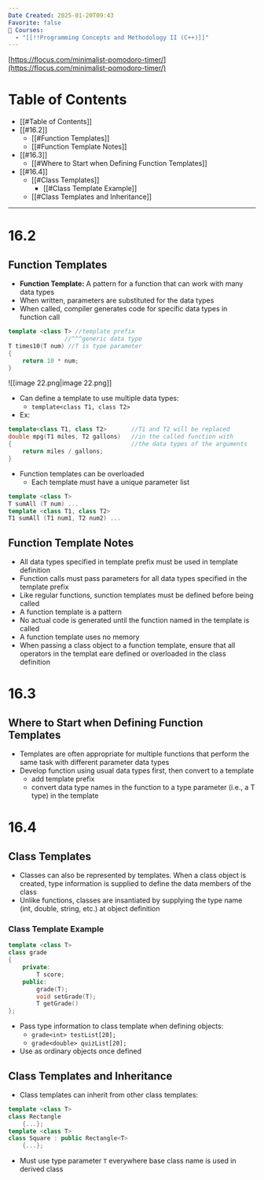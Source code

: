 ```yaml
---
Date Created: 2025-01-20T09:43
Favorite: false
📕 Courses:
  - "[[!!Programming Concepts and Methodology II (C++)]]"
---
```

[https://flocus.com/minimalist-pomodoro-timer/](https://flocus.com/minimalist-pomodoro-timer/)
# Table of Contents
- [[#Table of Contents]]
- [[#16.2]]
    - [[#Function Templates]]
    - [[#Function Template Notes]]
- [[#16.3]]
    - [[#Where to Start when Defining Function Templates]]
- [[#16.4]]
    - [[#Class Templates]]
        - [[#Class Template Example]]
    - [[#Class Templates and Inheritance]]
---
# 16.2
## Function Templates
- **Function Template:** A pattern for a function that can work with many data types
- When written, parameters are substituted for the data types
- When called, compiler generates code for specific data types in function call
```C++
template <class T> //template prefix
			    //^^^generic data type
T times10(T num) //T is type parameter
{
	return 10 * num;
}
```
![[image 22.png|image 22.png]]
- Can define a template to use multiple data types:
    - `template<class T1, class T2>`
- Ex:
```C++
template<class T1, class T2>       //T1 and T2 will be replaced
double mpg(T1 miles, T2 gallons)   //in the called function with
{                                  //the data types of the arguments
	return miles / gallons;
}
```
- Function templates can be overloaded
    - Each template must have a unique parameter list
```C++
template <class T>
T sumAll (T num) ...
template <class T1, class T2>
T1 sumAll (T1 num1, T2 num2) ...
```
## Function Template Notes
- All data types specified in template prefix must be used in template definition
- Function calls must pass parameters for all data types specified in the template prefix
- Like regular functions, sunction templates must be defined before being called
- A function template is a pattern
- No actual code is generated until the function named in the template is called
- A function template uses no memory
- When passing a class object to a function template, ensure that all operators in the templat eare defined or overloaded in the class definition
# 16.3
## Where to Start when Defining Function Templates
- Templates are often appropriate for multiple functions that perform the same task with different parameter data types
- Develop function using usual data types first, then convert to a template
    - add template prefix
    - convert data type names in the function to a type parameter (i.e., a T type) in the template
  
# 16.4
## Class Templates
- Classes can also be represented by templates. When a class object is created, type information is supplied to define the data members of the class
- Unlike functions, classes are insantiated by supplying the type name (int, double, string, etc.) at object definition
### Class Template Example
```C++
template <class T>
class grade
{
	private:
		T score;
	public:
		grade(T);
		void setGrade(T);
		T getGrade()
};
```
- Pass type information to class template when defining objects:
    - `grade<int> testList[20];`
    - `grade<double> quizList[20];`
- Use as ordinary objects once defined
## Class Templates and Inheritance
- Class templates can inherit from other class templates:
```C++
template <class T>
class Rectangle
	{...};
template <class T>
class Square : public Rectangle<T>
	{...};
```
- Must use type parameter `T` everywhere base class name is used in derived class
